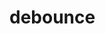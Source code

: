 # debounce

<!-- TODO-START
TODO: Fill short description here.

## Type signature

TODO: Fill type signature down below.

```
any ⇒ any
```

## Examples

TODO: List at least one example down below.

```javascript
debounce(); // ⇒ TODO
```

## Questions

TODO: List questions that may this function answers.
TODO-END -->
